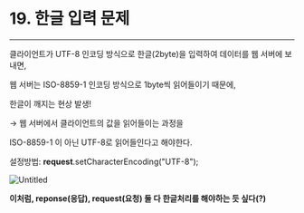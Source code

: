 # 19. 한글 입력 문제

---

클라이언트가 UTF-8 인코딩 방식으로 한글(2byte)을 입력하여 데이터를 웹 서버에 보내면,

웹 서버는 ISO-8859-1 인코딩 방식으로 1byte씩 읽어들이기 때문에,

한글이 깨지는 현상 발생!

→ 웹 서버에서 클라이언트의 값을 읽어들이는 과정을

 ISO-8859-1 이 아닌 UTF-8로 읽어들인다고 해야한다.

설정방법: **request**.setCharacterEncoding("UTF-8");

![Untitled](https://user-images.githubusercontent.com/80089860/158417282-fae52e8e-604a-497f-9226-5cfc21022e8b.png)

**이처럼, reponse(응답), request(요청) 둘 다 한글처리를 해야하는 듯 싶다(?)**
